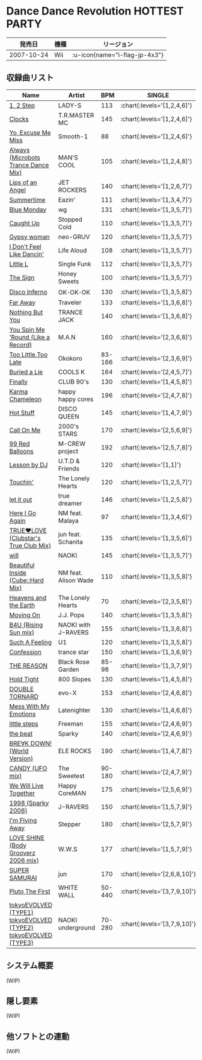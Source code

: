 # Dance Dance Revolution HOTTEST PARTY

|発売日|機種|リージョン|
|------|----|---------|
|2007-10-24|Wii| :u-icon{name="i-flag-jp-4x3"} |

## 収録曲リスト

|Name|Artist|BPM|SINGLE|
|----|------|---|------|
|[1, 2 Step](/wii-jp/hottest/1-2-step)|LADY-S|113| :chart{:levels='[1,2,4,6]'} |
|[Clocks](/wii-jp/hottest/clocks)|T.R.MASTER MC|145| :chart{:levels='[1,2,4,6]'} |
|[Yo, Excuse Me Miss](/wii-jp/hottest/yo-excuse-me-miss)|Smooth-1|88| :chart{:levels='[1,2,4,6]'} |
|[Always (Microbots Trance Dance Mix)](/wii-jp/hottest/always)|MAN'S COOL|105| :chart{:levels='[1,2,4,8]'} |
|[Lips of an Angel](/wii-jp/hottest/lips-of-an-angel)|JET ROCKERS|140| :chart{:levels='[1,2,6,7]'} |
|[Summertime](/wii-jp/hottest/summertime)|Eazin'|111| :chart{:levels='[1,3,4,7]'} |
|[Blue Monday](/wii-jp/hottest/blue-monday)|wg|131| :chart{:levels='[1,3,5,7]'} |
|[Caught Up](/wii-jp/hottest/caught-up)|Stopped Cold|110| :chart{:levels='[1,3,5,7]'} |
|[Gypsy woman](/wii-jp/hottest/gypsy-woman)|neo-GRUV|120| :chart{:levels='[1,3,5,7]'} |
|[I Don't Feel Like Dancin'](/wii-jp/hottest/i-dont-feel-like-dancin)|Life Aloud|108| :chart{:levels='[1,3,5,7]'} |
|[Little L](/wii-jp/hottest/little-l)|Single Funk|112| :chart{:levels='[1,3,5,7]'} |
|[The Sign](/wii-jp/hottest/the-sign)|Honey Sweets|100| :chart{:levels='[1,3,5,7]'} |
|[Disco Inferno](/wii-jp/hottest/disco-inferno)|OK･OK･OK|130| :chart{:levels='[1,3,5,8]'} |
|[Far Away](/wii-jp/hottest/far-away)|Traveler|133| :chart{:levels='[1,3,6,8]'} |
|[Nothing But You](/wii-jp/hottest/nothing-but-you)|TRANCE JACK|140| :chart{:levels='[1,3,6,8]'} |
|[You Spin Me 'Round (Like a Record)](/wii-jp/hottest/you-spin-me-round)|M.A.N|160| :chart{:levels='[2,3,6,8]'} |
|[Too Little,Too Late](/wii-jp/hottest/too-little-too-late)|Okokoro|83-166| :chart{:levels='[2,3,6,9]'} |
|[Buried a Lie](/wii-jp/hottest/buried-a-lie)|COOLS K|164| :chart{:levels='[2,4,5,7]'} |
|[Finally](/wii-jp/hottest/finally)|CLUB 90's|130| :chart{:levels='[1,4,5,8]'} |
|[Karma Chameleon](/wii-jp/hottest/karma-chameleon)|happy happy cores|196| :chart{:levels='[2,4,7,8]'} |
|[Hot Stuff](/wii-jp/hottest/hot-stuff)|DISCO QUEEN|145| :chart{:levels='[1,4,7,9]'} |
|[Call On Me](/wii-jp/hottest/call-on-me)|2000's STARS|170| :chart{:levels='[2,5,6,9]'} |
|[99 Red Balloons](/wii-jp/hottest/99-red-balloons)|M-CREW project|192| :chart{:levels='[2,5,7,8]'} |
|[Lesson by DJ](/wii-jp/hottest/lesson-by-dj)|U.T.D & Friends|120| :chart{:levels='[1,1]'} |
|[Touchin'](/wii-jp/hottest/touchin)|The Lonely Hearts|120| :chart{:levels='[1,2,5,7]'} |
|[let it out](/wii-jp/hottest/let-it-out)|true dreamer|146| :chart{:levels='[1,2,5,8]'} |
|[Here I Go Again](/wii-jp/hottest/here-i-go-again)|NM feat. Malaya|97| :chart{:levels='[1,3,4,6]'} |
|[TRUE♥LOVE (Clubstar's True Club Mix)](/wii-jp/hottest/true-love-clubstars)|jun feat. Schanita|135| :chart{:levels='[1,3,5,6]'} |
|[will](/wii-jp/hottest/will)|NAOKI|145| :chart{:levels='[1,3,5,7]'} |
|[Beautiful Inside (Cube::Hard Mix)](/wii-jp/hottest/beautiful-inside)|NM feat. Alison Wade|110| :chart{:levels='[1,3,5,8]'} |
|[Heavens and the Earth](/wii-jp/hottest/heavens-and-the-earth)|The Lonely Hearts|70| :chart{:levels='[2,3,5,8]'} |
|[Moving On](/wii-jp/hottest/moving-on)|J.J. Pops|140| :chart{:levels='[1,3,5,8]'} |
|[B4U (Rising Sun mix)](/wii-jp/hottest/b4u-rising-sun)|NAOKI with J-RAVERS|155| :chart{:levels='[1,3,6,8]'} |
|[Such A Feeling](/wii-jp/hottest/such-a-feeling)|U1|120| :chart{:levels='[1,3,5,8]'} |
|[Confession](/wii-jp/hottest/confession)|trance star|150| :chart{:levels='[1,3,6,9]'} |
|[THE REASON](/wii-jp/hottest/the-reason)|Black Rose Garden|85-98| :chart{:levels='[1,3,7,9]'} |
|[Hold Tight](/wii-jp/hottest/hold-tight)|800 Slopes|130| :chart{:levels='[1,4,5,8]'} |
|[DOUBLE TORNARD](/wii-jp/hottest/double-tornard)|evo-X|153| :chart{:levels='[2,4,6,8]'} |
|[Mess With My Emotions](/wii-jp/hottest/mess-with-my-emotions)|Latenighter|130| :chart{:levels='[1,4,6,8]'} |
|[little steps](/wii-jp/hottest/little-steps)|Freeman|155| :chart{:levels='[2,4,6,9]'} |
|[the beat](/wii-jp/hottest/the-beat)|Sparky|140| :chart{:levels='[2,4,6,9]'} |
|[BRE∀K DOWN! (World Version)](/wii-jp/hottest/break-down-world)|ELE ROCKS|190| :chart{:levels='[1,4,7,8]'} |
|[CANDY (UFO mix)](/wii-jp/hottest/candy-ufo)|The Sweetest|90-180| :chart{:levels='[2,4,7,9]'} |
|[We Will Live Together](/wii-jp/hottest/we-will-live-together)|Happy CoreMAN|175| :chart{:levels='[2,5,6,9]'} |
|[1998 (Sparky 2006)](/wii-jp/hottest/1998-sparky)|J-RAVERS|150| :chart{:levels='[1,5,7,9]'} |
|[I'm Flying Away](/wii-jp/hottest/im-flying-away)|Stepper|180| :chart{:levels='[2,5,7,9]'} |
|[LOVE SHINE (Body Grooverz 2006 mix)](/wii-jp/hottest/love-shine-body-grooverz)|W.W.S|177| :chart{:levels='[1,5,7,9]'} |
|[SUPER SAMURAI](/wii-jp/hottest/super-samurai)|jun|170| :chart{:levels='[2,6,8,10]'} |
|[Pluto The First](/wii-jp/hottest/pluto-the-first)|WHITE WALL|50-440| :chart{:levels='[3,7,9,10]'} |
|[tokyoEVOLVED (TYPE1)](/wii-jp/hottest/tokyoevolved-type1)<br/>[tokyoEVOLVED (TYPE2)](/wii-jp/hottest/tokyoevolved-type2)<br/>[tokyoEVOLVED (TYPE3)](/wii-jp/hottest/tokyoevolved-type3)|NAOKI underground|70-280| :chart{:levels='[3,7,9,10]'} |

## システム概要

(WIP)

## 隠し要素

(WIP)

## 他ソフトとの連動

(WIP)
